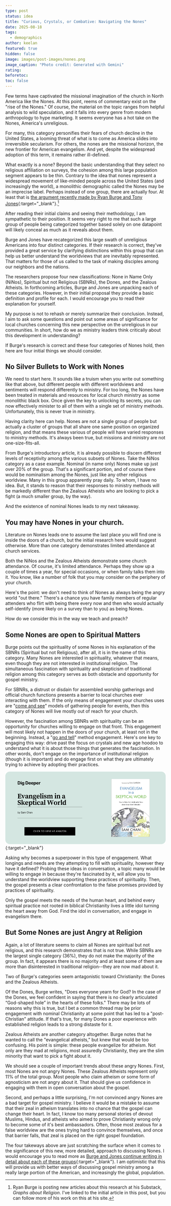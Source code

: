 ```yaml
---
type: post
status: idea
title: "Curious, Crystals, or Combative: Navigating the Nones"
date: 2025-08-18
tags:
  - demographics
author: keelan
featured: true
hidden: false
image: images/post-images/nones.png
image_caption: "Photo credit: Generated with Gemini"
rating:
beforetoc:
toc: false
---
```


Few terms have captivated the missional imagination of the church in North America like the Nones. At this point, reems of commentary exist on the "rise of the Nones." Of course, the material on the topic ranges from helpful analysis to wild speculation, and it falls into every genre from modern anthropology to hype marketing. It seems everyone has a hot take on the Nones, America's unreligious.

For many, this category personifies their fears of church decline in the United States, a looming threat of what is to come as America slides into irreversible secularism. For others, the nones are the missional horizon, the new frontier for American evangelism. And yet, despite the widespread adoption of this term, it remains rather ill-defined. 

What exactly is a none? Beyond the basic understanding that they select no religious affiliation on surveys, the cohesion among this large population segment appears to be thin. Contrary to the idea that nones represent a widespread movement of like-minded people across the United States (and increasingly the world), a monolithic demographic called the Nones may be an imprecise label. Perhaps instead of one group, there are actually four. At least that is [the argument recently made by Ryan Burge and Tony Jones](https://www.graphsaboutreligion.com/p/the-four-types-of-nones){:target="_blank"}.[^1] 

After reading their initial claims and seeing their methodology, I am sympathetic to their position. It seems very right to me that such a large group of people being categorized together based solely on one datapoint will likely conceal as much as it reveals about them. 

Burge and Jones have recategorized this large swath of unreligious Americans into four distinct categories. If their research is correct, they've provided a great service by clarifying distinctions within this group that can help us better understand the worldviews that are inevitably represented. That matters for those of us called to the task of making disciples among our neighbors and the nations.

The researchers propose four new classifications: None in Name Only (NiNos), Spiritual but not Religious (SBNRs), the Dones, and the Zealous Atheists. In forthcoming articles, Burge and Jones are unpacking each of these categories. However, in their initial proposal they provide a basic definition and profile for each. I would encourage you to read their explanation for yourself.

My purpose is not to rehash or merely summarize their conclusion. Instead, I aim to ask some questions and point out some areas of significance for local churches concerning this new perspective on the unreligious in our communities. In short, how do we as ministry leaders think critically about this development in understanding?

If Burge's research is correct and these four categories of Nones hold, then here are four initial things we should consider.

## No Silver Bullets to Work with Nones

We need to start here. It sounds like a truism when you write out something like that above, but different people with different worldviews and sentiments will respond differently to ministry. For too long, the Nones have been treated in materials and resources for local church ministry as some monolithic black box. Once given the key to unlocking its secrets, you can now effectively minister to all of them with a single set of ministry methods. Unfortunately, this is never true in ministry. 

Having clarity here can help. Nones are not a single group of people but actually a cluster of groups that all share one same position on organized religion, and that means these various of people will have varied responses to ministry methods. It's always been true, but missions and ministry are not one-size-fits-all. 

From Burge's introductory article, it is already possible to discern different levels of receptivity among the various subsets of Nones. Take the NiNos category as a case example. Nominal (in name only) Nones make up just over 20% of the group. That's a significant portion, and of course there would be nominalism among the Nones, just like any other religious worldview. Many in this group apparently pray daily. To whom, I have no idea. But, it stands to reason that their responses to ministry methods will be markedly different than the Zealous Atheists who are looking to pick a fight (a much smaller group, by the way).

And the existence of nominal Nones leads to my next takeaway.

## You may have Nones in your church.
Literature on Nones leads one to assume the last place you will find one is inside the doors of a church, but the initial research here would suggest otherwise. More than one category demonstrates limited attendance at church services.

Both the NiNos and the Zealous Atheists demonstrate some church attendance. Of course, it's limited attendance. Perhaps they show up a couple of times a year, for special occasions, or when family talks them into it. You know, like a number of folk that you may consider on the periphery of your church.

Here's the point: we don't need to think of Nones as always being the angry world "out there." There's a chance you have family members of regular attenders who flirt with being there every now and then who would actually self-identify (more likely on a survey than to you) as being Nones.

How do we consider this in the way we teach and preach?

## Some Nones are open to Spiritual Matters
Burge points out the spirituality of some Nones in his explanation of the SBNRs (Spiritual but not Religious), after all, it is in the name of this category. Many Nones are interested in spirituality, whatever that means, even though they are not interested in institutional religion. The simultaneous fascination with spirituality and skepticism of traditional religion among this category serves as both obstacle and opportunity for gospel ministry.

For SBNRs, a distrust or disdain for assembled worship gatherings and official church functions presents a barrier to local churches ever interacting with them. If the only means of engagement your churches uses are "[come and see](https://keelancook.com/culture-is-like-an-iceberg-and-that-effects-your-ministry)" models of gathering people for events, then this category of Nones will live mostly out of reach for your church.

However, the fascination among SBNRs with spirituality can be an opportunity for churches willing to engage on that front. This engagement will most likely not happen in the doors of your church, at least not in the beginning. Instead, a "[go and tell](https://keelancook.com/culture-is-like-an-iceberg-and-that-effects-your-ministry)" method engagement. Here's one key to engaging this way: drive past the focus on crystals and new age hoodoo to understand what it is about those things that generates the fascination. In other words, don't engage on the importance of institutional religion (though it is important) and do engage first on what they are ultimately trying to achieve by adopting their practices.

[![Evangelism in a Skeptical World](images/promo/chan-skeptical.png)](https://amzn.to/4fXzP8A){:target="_blank"}

Asking why becomes a superpower in this type of engagement. What longings and needs are they attempting to fill with spirituality, however they have it defined? Probing these ideas in conversation, a topic many would be willing to engage in because they're fascinated by it, will allow you to understand the worldview supporting these practices of spirituality. Then, the gospel presents a clear confrontation to the false promises provided by practices of spirituality. 

Only the gospel meets the needs of the human heart, and behind every spiritual practice not rooted in biblical Christianity lives a little idol turning the heart away from God. Find the idol in conversation, and engage in evangelism there.

## But Some Nones are just Angry at Religion
Again, a lot of literature seems to claim all Nones are spiritual but not religious, and this research demonstrates that is not true. While SBNRs are the largest single category (36%), they do not make the majority of the group. In fact, it appears there is no majority and at least some of them are more than disinterested in traditional religion--they are now mad about it. 

Two of Burge's categories seem antagonistic toward Christianity: the Dones and the Zealous Atheists. 

Of the Dones, Burge writes, "Does everyone yearn for God? In the case of the Dones, we feel confident in saying that there is no clearly articulated “God-shaped hole” in the hearts of these folks." There may be lots of reasons why this is true, but I bet a common thread may be prior engagement with nominal Christianity at some point that has led to a "post-Christian" attitude. If that's true, for many Dones a poor experience with established religion leads to a strong distaste for it.

Zealous Atheists are another category altogether. Burge notes that he wanted to call the "evangelical atheists," but knew that would be too confusing. His point is simple: these people evangelize for atheism. Not only are they mad at religions, most assuredly Christianity, they are the slim minority that want to pick a fight about it.

We should see a couple of important trends about these angry Nones. First, most Nones are not angry Nones. These Zealous Atheists represent only 11% of the total group. Most people who claim atheism or some form of agnosticism are not angry about it. That should give us confidence in engaging with them in open conversation about the gospel. 

Second, and perhaps a little surprising, I'm not convinced angry Nones are a bad target for gospel ministry. I believe it would be a mistake to assume that their zeal in atheism translates into no chance that the gospel can change their heart. In fact, I know too many personal stories of devout Muslims, Hindus, and atheists who aimed to prove Christianity wrong only to become some of it's best ambassadors. Often, those most zealous for a false worldview are the ones trying hard to convince themselves, and once that barrier falls, that zeal is placed on the right gospel foundation.

The four takeways above are just scratching the surface when it comes to the significance of this new, more detailed, approach to discussing Nones. I would encourage you to read more as [Burge and Jones continue writing in detail about each of these groups](https://www.graphsaboutreligion.com/p/the-four-types-of-nones){:target="_blank"}. I am optimistic that this will provide us with better ways of discussing gospel ministry among a really large portion of the American, and increasingly the global, population.

[^1]: Ryan Burge is posting new articles about this research at his Substack, *Graphs about Religion*. I've linked to the initial article in this post, but you can follow more of his work on this at his site.